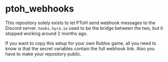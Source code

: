 # ptoh_webhooks
This repository solely exists to let PToH send webhook messages to the Discord server. `hooks.hyra.io` used to be the bridge between the two, but it stopped working around 2 months ago.

If you want to copy this setup for your own Roblox game, all you need to know is that the secret variables contain the full webhook link. Also you have to make your repository public.
